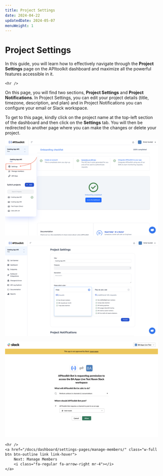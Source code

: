 ```yaml
---
title: Project Settings
date: 2024-04-22
updatedDate: 2024-05-07
menuWeight: 1
---
```


# Project Settings

In this guide, you will learn how to effectively navigate through the **Project Settings** page on the APItoolkit dashboard and maximize all the powerful features accessible in it.

```=html
<hr />
```

On this page, you will find two sections, **Project Settings** and **Project Notifications**. In Project Settings, you can edit your project details (title, timezone, description, and plan) and in Project Notifications you can configure your email or Slack workspace.

To get to this page, kindly click on the project name at the top-left section of the dashboard and then click on the **Settings** tab. You will then be redirected to another page where you can make the changes or delete your project.

![Screenshot of APItoolkit's project settings page](/docs/dashboard/settings-pages/project-settings/screen-1.png)

![Screenshot of APItoolkit's project settings page](/docs/dashboard/settings-pages/project-settings/screen-2.png)

![Screenshot of APItoolkit's project settings page](/docs/dashboard/settings-pages/project-settings/screen-3.png)

```=html
<hr />
<a href="/docs/dashboard/settings-pages/manage-members/" class="w-full btn btn-outline link link-hover">
    Next: Manage Members
    <i class="fa-regular fa-arrow-right mr-4"></i>
</a>
```
